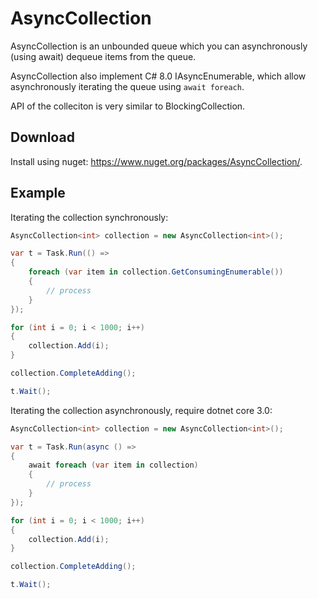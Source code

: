# AsyncCollection

AsyncCollection is an unbounded queue which you can asynchronously (using await) dequeue items from the queue.

AsyncCollection also implement C# 8.0 IAsyncEnumerable, which allow asynchronously iterating the queue using `await foreach`.

API of the colleciton is very similar to BlockingCollection.

## Download

Install using nuget: https://www.nuget.org/packages/AsyncCollection/.

## Example

Iterating the collection synchronously:

```csharp
AsyncCollection<int> collection = new AsyncCollection<int>();

var t = Task.Run(() =>
{
    foreach (var item in collection.GetConsumingEnumerable())
    {
        // process
    }
});

for (int i = 0; i < 1000; i++)
{
    collection.Add(i);
}

collection.CompleteAdding();

t.Wait();
```

Iterating the collection asynchronously, require dotnet core 3.0:

```csharp
AsyncCollection<int> collection = new AsyncCollection<int>();

var t = Task.Run(async () =>
{
    await foreach (var item in collection)
    {
        // process
    }
});

for (int i = 0; i < 1000; i++)
{
    collection.Add(i);
}

collection.CompleteAdding();

t.Wait();
```

